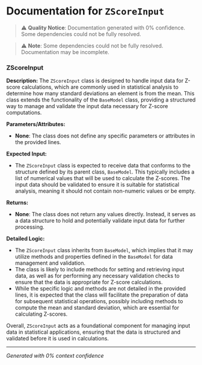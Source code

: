 # Documentation for `ZScoreInput`

> ⚠️ **Quality Notice**: Documentation generated with 0% confidence. Some dependencies could not be fully resolved.


> ⚠️ **Note**: Some dependencies could not be fully resolved. Documentation may be incomplete.
### ZScoreInput

**Description:**
The `ZScoreInput` class is designed to handle input data for Z-score calculations, which are commonly used in statistical analysis to determine how many standard deviations an element is from the mean. This class extends the functionality of the `BaseModel` class, providing a structured way to manage and validate the input data necessary for Z-score computations.

**Parameters/Attributes:**
- **None**: The class does not define any specific parameters or attributes in the provided lines.

**Expected Input:**
- The `ZScoreInput` class is expected to receive data that conforms to the structure defined by its parent class, `BaseModel`. This typically includes a list of numerical values that will be used to calculate the Z-scores. The input data should be validated to ensure it is suitable for statistical analysis, meaning it should not contain non-numeric values or be empty.

**Returns:**
- **None**: The class does not return any values directly. Instead, it serves as a data structure to hold and potentially validate input data for further processing.

**Detailed Logic:**
- The `ZScoreInput` class inherits from `BaseModel`, which implies that it may utilize methods and properties defined in the `BaseModel` for data management and validation.
- The class is likely to include methods for setting and retrieving input data, as well as for performing any necessary validation checks to ensure that the data is appropriate for Z-score calculations.
- While the specific logic and methods are not detailed in the provided lines, it is expected that the class will facilitate the preparation of data for subsequent statistical operations, possibly including methods to compute the mean and standard deviation, which are essential for calculating Z-scores. 

Overall, `ZScoreInput` acts as a foundational component for managing input data in statistical applications, ensuring that the data is structured and validated before it is used in calculations.

---
*Generated with 0% context confidence*
